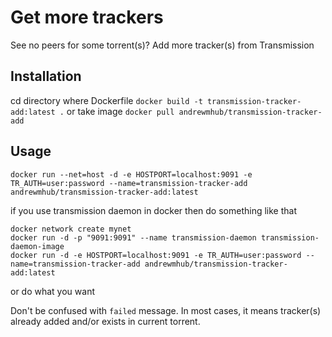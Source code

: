 # Get more trackers

See no peers for some torrent(s)? Add more tracker(s) from Transmission

## Installation
cd directory where Dockerfile `docker build -t transmission-tracker-add:latest .` or take image `docker pull andrewmhub/transmission-tracker-add`


## Usage
```
docker run --net=host -d -e HOSTPORT=localhost:9091 -e TR_AUTH=user:password --name=transmission-tracker-add andrewmhub/transmission-tracker-add:latest
```
if you use transmission daemon in docker then do something like that
```
docker network create mynet
docker run -d -p "9091:9091" --name transmission-daemon transmission-daemon-image
docker run -d -e HOSTPORT=localhost:9091 -e TR_AUTH=user:password --name=transmission-tracker-add andrewmhub/transmission-tracker-add:latest
```
or do what you want

Don't be confused with `failed` message. In most cases, it means tracker(s) already added and/or exists in current torrent.
